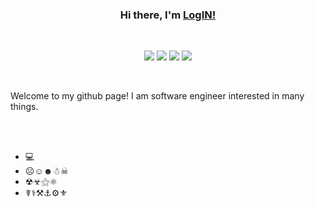 <div align="center">
<h3> Hi there, I'm <a href="http://ivantomic.com">LogIN!</a> </h3>
<br />

![](https://img.shields.io/badge/OS-Linux-informational?style=flat-square&logo=linux&logoColor=white&color=fcc624)
![](https://img.shields.io/badge/Shell-zsh-informational?style=flat-square&logo=gnu-bash&logoColor=white&color=a42e2b)
![](https://img.shields.io/badge/Editor-Sublime-informational?style=flat-square&logo=neovim&logoColor=white&color=57a143)
![](https://img.shields.io/badge/Philosophy-FOSS-informational?style=flat-square&logo=docker&logoColor=white&color=2496ed)
</div>

<br />

Welcome to my github page! I am software engineer interested in many things.

<br />
<br />



- 💻
- ☹☺☻☃☠
- ☢☣⚝⚛
- ☤⚕⚒⚓⚙⚜

